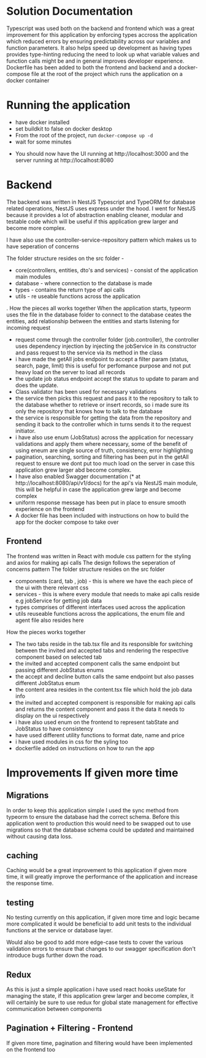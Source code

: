 Solution Documentation
===========================

Typescript was used both on the backend and frontend which was a great improvement for this application by enforcing types accross the application which reduced errors by ensuring predictability across our variables and function parameters. It also helps speed up development as having types provides type-hinting reducing the need to look up what variable values and function
calls might be and in general improves developer experience.
Dockerfile has been added to both the frontend and backend and a docker-compose file at the root of the project which runs the application on a docker container

# Running the application
- have docker installed
- set buildkit to false on docker desktop
- From the root of the project, run `docker-compose up -d`
- wait for some minutes
* You should now have the UI running at http://localhost:3000 and the server running at http://localhost:8080

# Backend

The backend was written in NestJS Typescript and TypeORM for database related operations, NestJS uses express under the hood. I went for NestJS because it provides a lot of abstraction enabling cleaner, modular and testable code which will be useful if this application grew larger and become more complex.

I have also use the controller-service-repository pattern which makes us to have seperation of concerns

The folder structure resides on the src folder -
- core(controllers, entities, dto's and services) - consist of the application main modules 
- database - where connection to the database is made
- types - contains the return type of api calls
- utils - re useable functions across the application

 . How the pieces all works together
When the application starts, typeorm uses the file in the database folder to connect to the database
ceates the entities, add relationship between the entities and starts listening for incoming request
- request come through the controller folder (job.controller), the controller uses dependency injection by injecting the jobService in its constructor and pass request to the service via its method in the class
- i have made the getAll jobs endpoint to accept a filter param (status, search, page, limit) this is useful for perfomance purpose and not put heavy load on the server to load all records
- the update job status endpoint accept the status to update to param and does the update.
- Class validator has been used for necessary validations
- the service then picks this request and pass it to the repository to talk to the database whether to retrieve or insert records, so i made sure its only the repository that knows how to talk to the database
- the service is responsible for getting the data from the repository and sending it back to the controller which in turns sends it to the request initiator.
 - i have also use enum (JobStatus) across the application for necessary validations and apply them where necessary, some of the benefit of using eneum are single source of truth, consistency, error highlighting
 - pagination, searching, sorting and filtering has been put in the getAll request to ensure we dont put too much load on the server in case this application grew larger abd become complex.
 - I have also enabled Swagger documentation (* at http://localhost:8080/api/v1/docs) for the api's via NestJS main module, this will be helpful in case the application grew large and become complex
 - uniform response message has been put in place to ensure smooth experience on the frontend
 - A docker file has been included with instructions on how to build the app for the docker compose to take over

## Frontend
The frontend was written in React with module css pattern for the styling and axios for making api calls
The design follows the seperation of concerns pattern
The folder structure resides on the src folder
- components (card, tab , job) - this is where we have the each piece of the ui with there relevant css
- services - this is where every module that needs to make api calls reside e.g jobService for getting job data
- types comprises of different interfaces used across the application
- utils reuseable functions across the applications, the enum file and agent file also resides here

How the pieces works together
- The two tabs reside in the tab.tsx file and its responsible for switching between the invited and accepted tabs and rendering the respective component based on selected tab
- the invited and accepted component calls the same endpoint but passing different JobStatus enums
- the accept and decline button calls the same endpoint but also passes different JobStatus enum
- the content area resides in the content.tsx file which hold the job data info
- the invited and accepted component is responsible for making api calls and returns the content component and pass it the data it needs to display on the ui respectively
- i have also used enum on the frontend to represent tabState and JobStatus to have consistency
- have used different utility functions to format date, name and price
- i have used modules in css for the syling too
- dockerfile added on instructions on how to run the app

# Improvements If given more time

## Migrations 

In order to keep this application simple I used the sync method from typeorm to ensure the database had the correct
schema. Before this application went to production this would need to be swapped out to use migrations so that the
database schema could be updated and maintained without causing data loss.

## caching
Caching would be a great improvement to this application if given more time, it will greatly improve the performance of the application and increase the response time.

## testing
No testing currently on this application, if given more time and logic became more complicated it
would be beneficial to add unit tests to the individual functions at the service or database layer.

Would also be good to add more edge-case tests to cover the various validation errors to ensure that changes to our 
swagger specification don't introduce bugs further down the road.

## Redux

As this is just a simple application i have used react hooks useState for managing the state, if this application grew larger and become complex, it will certainly be sure to use redux for global state management for effective communication between components

## Pagination + Filtering - Frontend
If given more time, pagination and filtering would have been implemented on the frontend too